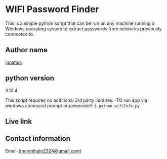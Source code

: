 # WIFI Password Finder

This is a simple python script that can be run on any machine running a Windows operating system to extract passwords from networks previously connceted to.

## Author name
[ignatius](https://github.com/monty-xtius/Wifi-Password-Finder.git)

## python version
3.10.4

This script requires no additional 3rd party libraries.
-TO run app via windows command prompt or powershell:
`$ python wifiInfo.py`

## Live link
## Contact information
Email-(monmihalo2324@gmail.com)